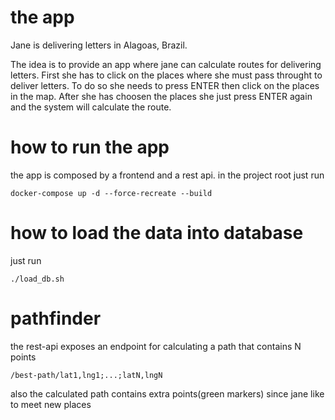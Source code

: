# the app

Jane is delivering letters in Alagoas, Brazil.

The idea is to provide an app where jane can calculate routes for delivering letters.
First she has to click on the places where she must pass throught to deliver letters.
To do so she needs to press ENTER then click on the places in the map. After she has
choosen the places she just press ENTER again and the system will calculate the route.

# how to run the app

the app is composed by a frontend and a rest api. in the project root just run

```docker-compose up -d --force-recreate --build```

# how to load the data into database 

just run 

```./load_db.sh```

# pathfinder

the rest-api exposes an endpoint for calculating a path that contains N points

```/best-path/lat1,lng1;...;latN,lngN```

also the calculated path contains extra points(green markers) since jane like to meet new places


